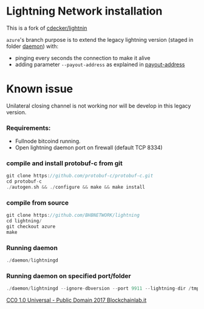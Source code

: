 # Lightning Network installation

This is a fork of [cdecker/lightnin](https://github.com/cdecker/lightning)

`azure`'s branch purpose is to extend the legacy lightning version (staged in folder [daemon](deamon)) with:
* pinging every seconds the connection to make it alive
* adding parameter `--payout-address` as explained in [payout-address](https://github.com/BHBNETWORK/lightning/commit/f94d912659a6663fb5d1bbc1cc2929ff7bf34cf6)

# Known issue

Unilateral closing channel is not working nor will be develop in this legacy version.

### Requirements:
* Fullnode bitcoind running.
* Open lightning daemon port on firewall (default TCP 8334)

### compile and install protobuf-c from git
```c
git clone https://github.com/protobuf-c/protobuf-c.git
cd protobuf-c
./autogen.sh && ./configure && make && make install
```
### compile from source
```c
git clone https://github.com/BHBNETWORK/lightning
cd lightning/
git checkout azure
make
```

### Running daemon
```c
./daemon/lightningd
```

### Running daemon on specified port/folder
```c
./daemon/lightningd --ignore-dbversion --port 9911 --lightning-dir /tmp/lnd_dir0
```


[CC0 1.0 Universal - Public Domain
2017 Blockchainlab.it](https://creativecommons.org/publicdomain/zero/1.0/)
